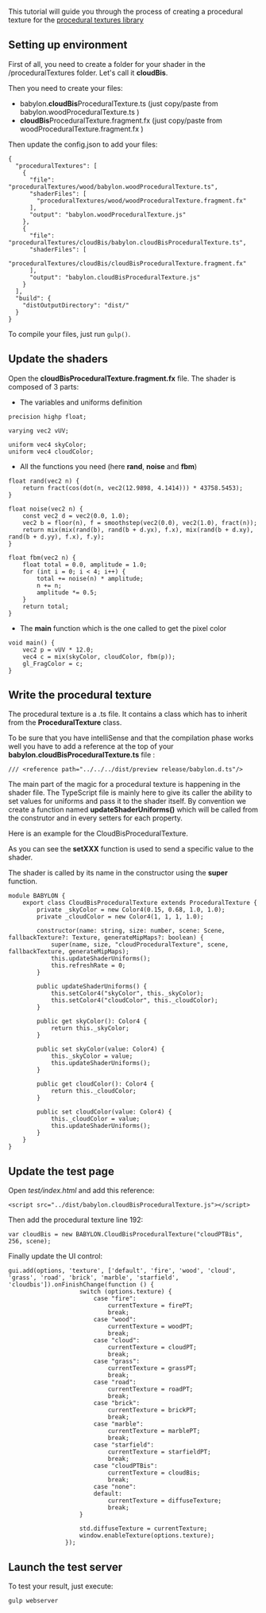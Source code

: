 This tutorial will guide you through the process of creating a procedural texture for the [procedural textures library](https://github.com/BabylonJS/Babylon.js/tree/master/proceduralTexturesLibrary)

## Setting up environment

First of all, you need to create a folder for your shader in the /proceduralTextures folder. Let's call it **cloudBis**.

Then you need to create your files:
* babylon.**cloudBis**ProceduralTexture.ts (just copy/paste from babylon.woodProceduralTexture.ts )
* **cloudBis**ProceduralTexture.fragment.fx (just copy/paste from woodProceduralTexture.fragment.fx )

Then update the config.json to add your files:

```
{
  "proceduralTextures": [
	{
      "file": "proceduralTextures/wood/babylon.woodProceduralTexture.ts",
      "shaderFiles": [
        "proceduralTextures/wood/woodProceduralTexture.fragment.fx"
      ],
      "output": "babylon.woodProceduralTexture.js"
    },
	{
      "file": "proceduralTextures/cloudBis/babylon.cloudBisProceduralTexture.ts",
      "shaderFiles": [
        "proceduralTextures/cloudBis/cloudBisProceduralTexture.fragment.fx"
      ],
      "output": "babylon.cloudBisProceduralTexture.js"
    }
  ],
  "build": {
    "distOutputDirectory": "dist/"
  }
}
```

To compile your files, just run `gulp()`.

## Update the shaders

Open the **cloudBisProceduralTexture.fragment.fx** file.
The shader is composed of 3 parts:

- The variables and uniforms definition

```
precision highp float;

varying vec2 vUV;

uniform vec4 skyColor;
uniform vec4 cloudColor;

```

- All the functions you need (here **rand**, **noise** and **fbm**)


```
float rand(vec2 n) {
	return fract(cos(dot(n, vec2(12.9898, 4.1414))) * 43758.5453);
}

float noise(vec2 n) {
	const vec2 d = vec2(0.0, 1.0);
	vec2 b = floor(n), f = smoothstep(vec2(0.0), vec2(1.0), fract(n));
	return mix(mix(rand(b), rand(b + d.yx), f.x), mix(rand(b + d.xy), rand(b + d.yy), f.x), f.y);
}

float fbm(vec2 n) {
	float total = 0.0, amplitude = 1.0;
	for (int i = 0; i < 4; i++) {
		total += noise(n) * amplitude;
		n += n;
		amplitude *= 0.5;
	}
	return total;
}
```
- The **main** function which is the one called to get the pixel color

```
void main() {
	vec2 p = vUV * 12.0;
	vec4 c = mix(skyColor, cloudColor, fbm(p));
	gl_FragColor = c;
}
```

## Write the procedural texture

The procedural texture is a .ts file. It contains a class which has to inherit from the **ProceduralTexture** class.

To be sure that you have intelliSense and that the compilation phase works well you have to add a reference at the top of your **babylon.cloudBisProceduralTexture.ts** file :

```
/// <reference path="../../../dist/preview release/babylon.d.ts"/>
```

The main part of the magic for a procedural texture is happening in the shader file. The TypeScript file is mainly here to give its caller the ability to set values for uniforms and pass it to the shader itself.
By convention we create a function named **updateShaderUniforms()** which will be called from the construtor and in every setters for each property.

Here is an example for the CloudBisProceduralTexture.

As you can see the **setXXX** function is used to send a specific value to the shader.

The shader is called by its name in the constructor using the **super** function.

```
module BABYLON {
    export class CloudBisProceduralTexture extends ProceduralTexture {
        private _skyColor = new Color4(0.15, 0.68, 1.0, 1.0);
        private _cloudColor = new Color4(1, 1, 1, 1.0);
    
        constructor(name: string, size: number, scene: Scene, fallbackTexture?: Texture, generateMipMaps?: boolean) {
            super(name, size, "cloudProceduralTexture", scene, fallbackTexture, generateMipMaps);
            this.updateShaderUniforms();
            this.refreshRate = 0;
        }
    
        public updateShaderUniforms() {
            this.setColor4("skyColor", this._skyColor);
            this.setColor4("cloudColor", this._cloudColor);
        }
    
        public get skyColor(): Color4 {
            return this._skyColor;
        }
    
        public set skyColor(value: Color4) {
            this._skyColor = value;
            this.updateShaderUniforms();
        }
    
        public get cloudColor(): Color4 {
            return this._cloudColor;
        }
    
        public set cloudColor(value: Color4) {
            this._cloudColor = value;
            this.updateShaderUniforms();
        }
    }
}
```

## Update the test page

Open *test/index.html* and add this reference:

```
<script src="../dist/babylon.cloudBisProceduralTexture.js"></script>
```

Then add the procedural texture line 192:

```
var cloudBis = new BABYLON.CloudBisProceduralTexture("cloudPTBis", 256, scene);
```

Finally update the UI control:

```
gui.add(options, 'texture', ['default', 'fire', 'wood', 'cloud', 'grass', 'road', 'brick', 'marble', 'starfield', 'cloudbis']).onFinishChange(function () {
					switch (options.texture) {
						case "fire":
							currentTexture = firePT;
							break;
						case "wood":
							currentTexture = woodPT;
							break;
						case "cloud":
							currentTexture = cloudPT;
							break;
						case "grass":
							currentTexture = grassPT;
							break;
						case "road":
							currentTexture = roadPT;
							break;
						case "brick":
							currentTexture = brickPT;
							break;
						case "marble":
							currentTexture = marblePT;
							break;
						case "starfield":
							currentTexture = starfieldPT;
							break;
						case "cloudPTBis":
							currentTexture = cloudBis;
							break;
						case "none":
						default:
							currentTexture = diffuseTexture;
							break;
					}

					std.diffuseTexture = currentTexture;
					window.enableTexture(options.texture);
				});

```

## Launch the test server

To test your result, just execute:

```
gulp webserver
```

